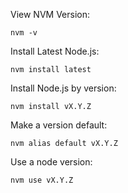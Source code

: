 View NVM Version:
```
nvm -v
```

Install Latest Node.js:
```
nvm install latest
```

Install Node.js by version:
```
nvm install vX.Y.Z
```

Make a version default:
```
nvm alias default vX.Y.Z
```

Use a node version:
```
nvm use vX.Y.Z
```
